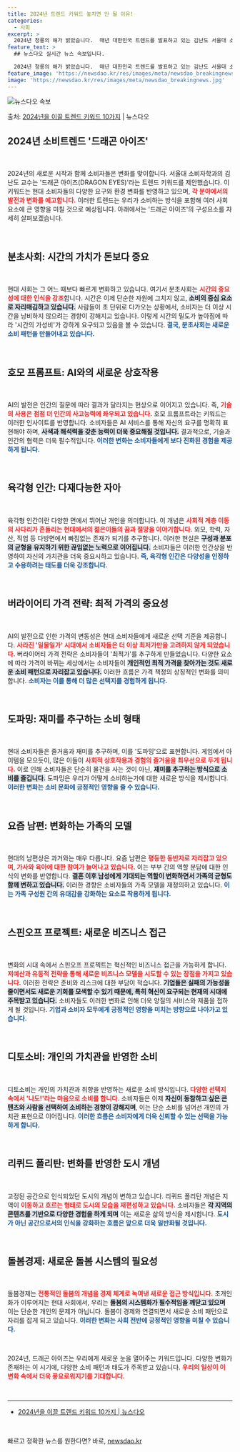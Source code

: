 ```yaml
---
title: 2024년 트렌드 키워드 놓치면 안 될 이유!
categories:
  - 사회
excerpt: >
  2024년 청룡의 해가 밝았습니다.  매년 대한민국 트렌드를 발표하고 있는 김난도 서울대 소비자학과 교수는 …
feature_text: >
  ## 뉴스다오 실시간 뉴스 속보입니다.

  2024년 청룡의 해가 밝았습니다.  매년 대한민국 트렌드를 발표하고 있는 김난도 서울대 소비자학과 교수는 …
feature_image: 'https://newsdao.kr/res/images/meta/newsdao_breakingnews.jpg'
image: 'https://newsdao.kr/res/images/meta/newsdao_breakingnews.jpg'
---
```


![뉴스다오 속보](https://newsdao.kr/res/images/meta/newsdao_breakingnews.jpg)

<p>출처: <a href="https://newsdao.kr/3064" rel="dofollow">2024년을 이끌 트렌드 키워드 10가지</a> | 뉴스다오</p>

<h2 data-ke-size="size26">2024년 소비트렌드 '드래곤 아이즈'</h2>

<p data-ke-size="size16">&nbsp;</p>

2024년의 새로운 시작과 함께 소비자들은 변화를 맞이합니다. 서울대 소비자학과의 김난도 교수는 '드래곤 아이즈(DRAGON EYES)'라는 트렌드 키워드를 제안했습니다. 이 키워드는 현대 소비자들의 다양한 요구와 환경 변화를 반영하고 있으며, <b><span style="color: #ee2323;">각 분야에서의 발전과 변화를 예고합니다.</span></b> 이러한 트렌드는 우리가 소비하는 방식을 포함해 여러 사회 요소에 큰 영향을 미칠 것으로 예상됩니다. 아래에서는 '드래곤 아이즈'의 구성요소를 자세히 살펴보겠습니다.

<p data-ke-size="size16">&nbsp;</p>

<h2 data-ke-size="size26">분초사회: 시간의 가치가 돈보다 중요</h2>

<p data-ke-size="size16">&nbsp;</p>

현대 사회는 그 어느 때보다 빠르게 변화하고 있습니다. 여기서 분초사회는 <b><span style="color: #ee2323;">시간의 중요성에 대한 인식을 강조</span></b>합니다. 시간은 이제 단순한 자원에 그치지 않고, <b><span style="background-color: #21538527;">소비의 중심 요소로 자리매김하고 있습니다.</span></b> 사람들이 초 단위로 다가오는 상황에서, 소비자는 더 이상 시간을 낭비하지 않으려는 경향이 강해지고 있습니다. 이렇게 시간의 밀도가 높아짐에 따라 '시간의 가성비'가 강하게 요구되고 있음을 볼 수 있습니다. <b><span style="color: #1a5490;">결국, 분초사회는 새로운 소비 패턴을 만들어내고 있습니다.</span></b>

<p data-ke-size="size16">&nbsp;</p>

<h2 data-ke-size="size26">호모 프롬프트: AI와의 새로운 상호작용</h2>

<p data-ke-size="size16">&nbsp;</p>

AI의 발전은 인간의 질문에 따라 결과가 달라지는 현상으로 이어지고 있습니다. 즉, <b><span style="color: #ee2323;">기술의 사용은 점점 더 인간의 사고능력에 좌우되고 있습니다.</span></b> 호모 프롬프트라는 키워드는 이러한 인사이트를 반영합니다. 소비자들은 AI 서비스를 통해 자신의 요구를 명확히 표현해야 하며, <b><span style="background-color: #21538527;">사색과 해석력을 갖춘 능력이 더욱 중요해질 것입니다.</span></b> 결과적으로, 기술과 인간의 협력은 더욱 필수적입니다. <b><span style="color: #1a5490;">이러한 변화는 소비자들에게 보다 진화된 경험을 제공하게 됩니다.</span></b>

<p data-ke-size="size16">&nbsp;</p>

<h2 data-ke-size="size26">육각형 인간: 다재다능한 자아</h2>

<p data-ke-size="size16">&nbsp;</p>

육각형 인간이란 다양한 면에서 뛰어난 개인을 의미합니다. 이 개념은 <b><span style="color: #ee2323;">사회적 계층 이동의 사다리가 흔들리는 현대에서의 젊은이들의 꿈과 절망을 이야기합니다.</span></b> 외모, 학력, 자산, 직업 등 다방면에서 빠짐없는 존재가 되기를 추구합니다. 이러한 현실은 <b><span style="background-color: #21538527;">구성과 분포의 균형을 유지하기 위한 끊임없는 노력으로 이어집니다.</span></b> 소비자들은 이러한 인간상을 반영하여 자신의 가치관을 더욱 중요시하고 있습니다. <b><span style="color: #1a5490;">즉, 육각형 인간은 다양성을 인정하고 수용하려는 태도를 더욱 강조합니다.</span></b>

<p data-ke-size="size16">&nbsp;</p>

<h2 data-ke-size="size26">버라이어티 가격 전략: 최적 가격의 중요성</h2>

<p data-ke-size="size16">&nbsp;</p>

AI의 발전으로 인한 가격의 변동성은 현대 소비자들에게 새로운 선택 기준을 제공합니다. <b><span style="color: #ee2323;">사라진 '일물일가' 시대에서 소비자들은 더 이상 최저가만을 고려하지 않게 되었습니다.</span></b> 버라이어티 가격 전략은 소비자들이 '최적가'를 추구하게 만들었습니다. 다양한 요소에 따라 가격이 바뀌는 세상에서는 소비자들이 <b><span style="background-color: #21538527;">개인적인 최적 가격을 찾아가는 것도 새로운 소비 패턴으로 자리잡고 있습니다.</span></b> 이러한 흐름은 가격 책정의 상징적인 변화를 의미합니다. <b><span style="color: #1a5490;">소비자는 이를 통해 더 많은 선택지를 경험하게 됩니다.</span></b>

<p data-ke-size="size16">&nbsp;</p>

<h2 data-ke-size="size26">도파밍: 재미를 추구하는 소비 형태</h2>

<p data-ke-size="size16">&nbsp;</p>

현대 소비자들은 즐거움과 재미를 추구하며, 이를 '도파밍'으로 표현합니다. 게임에서 아이템을 모으듯이, 많은 이들이 <b><span style="color: #ee2323;">사회적 상호작용과 경험의 즐거움을 최우선으로 두게 됩니다.</span></b> 이로 인해 소비자들은 단순히 물건을 사는 것이 아닌, <b><span style="background-color: #21538527;">재미를 추구하는 방식으로 소비를 즐깁니다.</span></b> 도파밍은 우리가 어떻게 소비하는가에 대한 새로운 방식을 제시합니다. <b><span style="color: #1a5490;">이러한 변화는 소비 문화에 긍정적인 영향을 줄 수 있습니다.</span></b>

<p data-ke-size="size16">&nbsp;</p>

<h2 data-ke-size="size26">요즘 남편: 변화하는 가족의 모델</h2>

<p data-ke-size="size16">&nbsp;</p>

현대의 남편상은 과거와는 매우 다릅니다. 요즘 남편은 <b><span style="color: #ee2323;">평등한 동반자로 자리잡고 있으며, 가사와 육아에 대한 참여가 늘어나고 있습니다.</span></b> 이는 부부 간의 역할 분담에 대한 인식의 변화를 반영합니다. <b><span style="background-color: #21538527;">결혼 이후 남성에게 기대되는 역할이 변화하면서 가족의 균형도 함께 변하고 있습니다.</span></b> 이러한 경향은 소비자들의 가족 모델을 재정의하고 있습니다. <b><span style="color: #1a5490;">이는 가족 구성원 간의 유대감을 강화하는 요소로 작용하게 됩니다.</span></b>

<p data-ke-size="size16">&nbsp;</p>

<h2 data-ke-size="size26">스핀오프 프로젝트: 새로운 비즈니스 접근</h2>

<p data-ke-size="size16">&nbsp;</p>

변화의 시대 속에서 스핀오프 프로젝트는 혁신적인 비즈니스 접근을 가능하게 합니다. <b><span style="color: #ee2323;">저예산과 유동적 전략을 통해 새로운 비즈니스 모델을 시도할 수 있는 장점을 가지고 있습니다.</span></b> 이러한 전략은 준비와 리스크에 대한 부담이 적습니다. <b><span style="background-color: #21538527;">기업들은 실패의 가능성을 줄이면서도 새로운 기회를 모색할 수 있기 때문에, 특히 혁신이 요구되는 현재의 시대에 주목받고 있습니다.</span></b> 소비자들도 이러한 변화로 인해 더욱 양질의 서비스와 제품을 접하게 될 것입니다. <b><span style="color: #1a5490;">기업과 소비자 모두에게 긍정적인 영향을 미치는 방향으로 나아가고 있습니다.</span></b>

<p data-ke-size="size16">&nbsp;</p>

<h2 data-ke-size="size26">디토소비: 개인의 가치관을 반영한 소비</h2>

<p data-ke-size="size16">&nbsp;</p>

디토소비는 개인의 가치관과 취향을 반영하는 새로운 소비 방식입니다. <b><span style="color: #ee2323;">다양한 선택지 속에서 '나도!'라는 마음으로 소비를 합니다.</span></b> 소비자들은 이제 <b><span style="background-color: #21538527;">자신이 동참하고 싶은 콘텐츠와 사람을 선택하여 소비하는 경향이 강해지며</span></b>, 이는 단순 소비를 넘어선 개인의 가치관 표현으로 이어집니다. <b><span style="color: #1a5490;">이러한 흐름은 소비자에게 더욱 신뢰할 수 있는 선택을 가능하게 합니다.</span></b>

<p data-ke-size="size16">&nbsp;</p>

<h2 data-ke-size="size26">리퀴드 폴리탄: 변화를 반영한 도시 개념</h2>

<p data-ke-size="size16">&nbsp;</p>

고정된 공간으로 인식되었던 도시의 개념이 변하고 있습니다. 리퀴드 폴리탄 개념은 지역이 <b><span style="color: #ee2323;">이동하고 흐르는 형태로 도시의 모습을 재편성하고 있습니다.</span></b> 소비자들은 <b><span style="background-color: #21538527;">각 지역의 콘텐츠를 기반으로 다양한 경험을 하게 되며</span></b> 이는 새로운 삶의 방식을 제시합니다. <b><span style="color: #1a5490;">도시가 아닌 공간으로서의 인식을 강화하는 흐름은 앞으로 더욱 일반화될 것입니다.</span></b>

<p data-ke-size="size16">&nbsp;</p>

<h2 data-ke-size="size26">돌봄경제: 새로운 돌봄 시스템의 필요성</h2>

<p data-ke-size="size16">&nbsp;</p>

돌봄경제는 <b><span style="color: #ee2323;">전통적인 돌봄의 개념을 경제 체계로 녹여낸 새로운 접근 방식입니다.</span></b> 초개인화가 이루어지는 현대 사회에서, 우리는 <b><span style="background-color: #21538527;">돌봄의 시스템화가 필수적임을 깨닫고 있으며</span></b> 이는 단순한 개인의 문제가 아닙니다. 돌봄이 경제와 연결되면서 새로운 소비 패턴으로 자리를 잡게 되고 있습니다. <b><span style="color: #1a5490;">이러한 변화는 사회 전반에 긍정적인 영향을 미칠 수 있습니다.</span></b>

<p data-ke-size="size16">&nbsp;</p>

2024년, 드래곤 아이즈는 우리에게 새로운 눈을 열어주는 키워드입니다. 다양한 변화가 존재하는 이 시기에, 다양한 소비 패턴과 태도가 주목받고 있습니다. <b><span style="color: #ee2323;">우리의 일상이 이 변화 속에서 더욱 풍요로워지기를 기대합니다.</span></b>

<p data-ke-size="size16">&nbsp;</p>

<hr />

<ul>
    <li><a href="https://newsdao.kr/3064">2024년을 이끌 트렌드 키워드 10가지 | 뉴스다오</a></li>
</ul>

<p data-ke-size="size16">&nbsp;</p> 

빠르고 정확한 뉴스를 원한다면? 바로, <a href="https://newsdao.kr" rel="dofollow">newsdao.kr</a>


